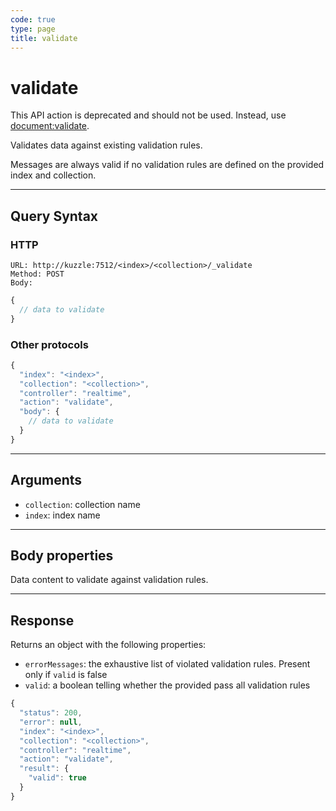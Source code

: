 ```yaml
---
code: true
type: page
title: validate
---
```


# validate

<DeprecatedBadge version="1.5.0" />

This API action is deprecated and should not be used. Instead, use [document:validate](/core/2/api/controllers/document/validate).

Validates data against existing validation rules.

Messages are always valid if no validation rules are defined on the provided index and collection.

---

## Query Syntax

### HTTP

```http
URL: http://kuzzle:7512/<index>/<collection>/_validate
Method: POST
Body:
```

```js
{
  // data to validate
}
```

### Other protocols

```js
{
  "index": "<index>",
  "collection": "<collection>",
  "controller": "realtime",
  "action": "validate",
  "body": {
    // data to validate
  }
}
```

---

## Arguments

- `collection`: collection name
- `index`: index name

---

## Body properties

Data content to validate against validation rules.

---

## Response

Returns an object with the following properties:

- `errorMessages`: the exhaustive list of violated validation rules. Present only if `valid` is false
- `valid`: a boolean telling whether the provided pass all validation rules

```js
{
  "status": 200,
  "error": null,
  "index": "<index>",
  "collection": "<collection>",
  "controller": "realtime",
  "action": "validate",
  "result": {
    "valid": true
  }
}
```
